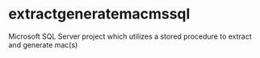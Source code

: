 # extractgeneratemacmssql
Microsoft SQL Server project which utilizes a stored procedure to extract and generate mac(s)
